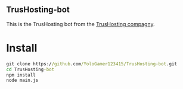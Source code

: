 ## TrusHosting-bot
This is the TrusHosting bot from the [TrusHosting compagny](http://trushosting.nl/).

# Install
```cmd
git clone https://github.com/YoloGamer123415/TrusHosting-bot.git
cd TrusHosting-bot
npm install
node main.js
```
